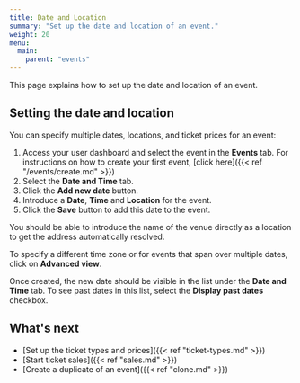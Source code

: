 ```yaml
---
title: Date and Location
summary: "Set up the date and location of an event."
weight: 20
menu:
  main:
    parent: "events" 
---
```


This page explains how to set up the date and location of an event. 

## Setting the date and location

You can specify multiple dates, locations, and ticket prices for an event:

1. Access your user dashboard and select the event in the **Events** tab. For instructions on how to create your first event, [click here]({{< ref "/events/create.md" >}})
2. Select the **Date and Time** tab.
3. Click the **Add new date** button.
4. Introduce a **Date**, **Time** and **Location** for the event.
5. Click the **Save** button to add this date to the event.

<aside class="note">You should be able to introduce the name of the venue directly as a location to get the address automatically resolved.</aside>

To specify a different time zone or for events that span over multiple dates, click on **Advanced view**. 

Once created, the new date should be visible in the list under the **Date and Time** tab. To see past dates in this list, select the **Display past dates** checkbox.

## What's next

* [Set up the ticket types and prices]({{< ref "ticket-types.md" >}})
* [Start ticket sales]({{< ref "sales.md" >}})
* [Create a duplicate of an event]({{< ref "clone.md" >}})

